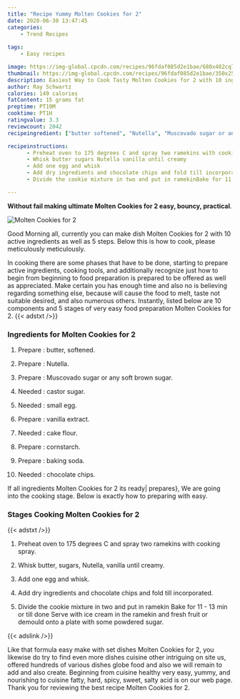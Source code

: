 ```yaml
---
title: "Recipe Yummy Molten Cookies for 2"
date: 2020-06-30 13:47:45
categories:
    - Trend Recipes
    
tags:
    - Easy recipes

image: https://img-global.cpcdn.com/recipes/96fdaf085d2e1bae/680x482cq70/molten-cookies-for-2-recipe-main-photo.jpg
thumbnail: https://img-global.cpcdn.com/recipes/96fdaf085d2e1bae/350x250cq70/molten-cookies-for-2-recipe-main-photo.jpg
description: Easiest Way to Cook Tasty Molten Cookies for 2 with 10 ingredients and 5 stages of easy cooking.
author: Ray Schwartz
calories: 149 calories
fatContent: 15 grams fat
preptime: PT19M
cooktime: PT1H
ratingvalue: 3.3
reviewcount: 2042
recipeingredient: ["butter softened", "Nutella", "Muscovado sugar or any soft brown sugar", "castor sugar", "small egg", "vanilla extract", "cake flour", "cornstarch", "baking soda", "chocolate chips"]

recipeinstructions: 
      - Preheat oven to 175 degrees C and spray two ramekins with cooking spray 
      - Whisk butter sugars Nutella vanilla until creamy 
      - Add one egg and whisk 
      - Add dry ingredients and chocolate chips and fold till incorporated 
      - Divide the cookie mixture in two and put in ramekinBake for 11  13 min or till done Serve with ice cream in the ramekin and fresh fruit or demould onto a plate with some powdered sugar

---
```




**Without fail making ultimate Molten Cookies for 2 easy, bouncy, practical**. 


![Molten Cookies for 2](https://img-global.cpcdn.com/recipes/96fdaf085d2e1bae/680x482cq70/molten-cookies-for-2-recipe-main-photo.jpg "Molten Cookies for 2")




Good Morning all, currently you can make dish Molten Cookies for 2 with 10 active ingredients as well as 5 steps. Below this is how to cook, please meticulously meticulously.

In cooking there are some phases that have to be done, starting to prepare active ingredients, cooking tools, and additionally recognize just how to begin from beginning to food preparation is prepared to be offered as well as appreciated. Make certain you has enough time and also no is believing regarding something else, because will cause the food to melt, taste not suitable desired, and also numerous others. Instantly, listed below are 10 components and 5 stages of very easy food preparation Molten Cookies for 2.
{{< adstxt />}}

### Ingredients for Molten Cookies for 2


1. Prepare  : butter, softened.

1. Prepare  : Nutella.

1. Prepare  : Muscovado sugar or any soft brown sugar.

1. Needed  : castor sugar.

1. Needed  : small egg.

1. Prepare  : vanilla extract.

1. Needed  : cake flour.

1. Prepare  : cornstarch.

1. Prepare  : baking soda.

1. Needed  : chocolate chips.



If all ingredients Molten Cookies for 2 its ready| prepares}, We are going into the cooking stage. Below is exactly how to preparing with easy.

### Stages Cooking Molten Cookies for 2

{{< adstxt />}}


1. Preheat oven to 175 degrees C and spray two ramekins with cooking spray.



1. Whisk butter, sugars, Nutella, vanilla until creamy.



1. Add one egg and whisk.



1. Add dry ingredients and chocolate chips and fold till incorporated.



1. Divide the cookie mixture in two and put in ramekin
Bake for 11 - 13 min or till done 
Serve with ice cream in the ramekin and fresh fruit or demould onto a plate with some powdered sugar.





{{< adslink />}}

Like that formula easy make with set dishes Molten Cookies for 2, you likewise do try to find even more dishes cuisine other intriguing on site us, offered hundreds of various dishes globe food and also we will remain to add and also create. Beginning from cuisine healthy very easy, yummy, and nourishing to cuisine fatty, hard, spicy, sweet, salty acid is on our web page. Thank you for reviewing the best recipe Molten Cookies for 2.
